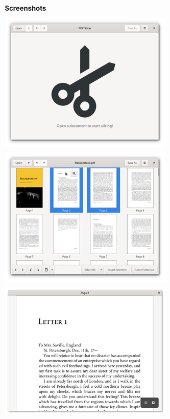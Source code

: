 ## Screenshots

![](https://raw.githubusercontent.com/junrrein/pdfslicer/master/docs/readme-screenshot-1.png)

![](https://raw.githubusercontent.com/junrrein/pdfslicer/master/docs/readme-screenshot-2.png)

![](https://raw.githubusercontent.com/junrrein/pdfslicer/master/docs/readme-screenshot-3.png)